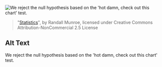 ![We reject the null hypothesis based on the 'hot damn, check out this chart' test.](https://imgs.xkcd.com/comics/statistics.png)
> "[Statistics](https://xkcd.com/2400/)", by Randall Munroe, licensed under Creative Commons Attribution-NonCommercial 2.5 License

## Alt Text
We reject the null hypothesis based on the 'hot damn, check out this chart' test.
